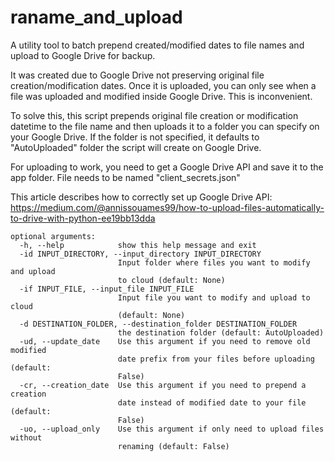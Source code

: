 # raname_and_upload

A utility tool to batch prepend created/modified dates to file names and upload to Google Drive for backup.

It was created due to Google Drive not preserving original file creation/modification dates. Once it is uploaded, you can only see when a file was uploaded and modified inside Google Drive. This is inconvenient. 

To solve this, this script prepends original file creation or modification datetime to the file name and then uploads it to a folder you can specify on your Google Drive. If the folder is not specified, it defaults to "AutoUploaded" folder the script will create on Google Drive. 

For uploading to work, you need to get a Google Drive API and save it to the app folder. File needs to be named "client_secrets.json"

This article describes how to correctly set up Google Drive API: 
https://medium.com/@annissouames99/how-to-upload-files-automatically-to-drive-with-python-ee19bb13dda

```
optional arguments:
  -h, --help            show this help message and exit
  -id INPUT_DIRECTORY, --input_directory INPUT_DIRECTORY
                        Input folder where files you want to modify and upload
                        to cloud (default: None)
  -if INPUT_FILE, --input_file INPUT_FILE
                        Input file you want to modify and upload to cloud
                        (default: None)
  -d DESTINATION_FOLDER, --destination_folder DESTINATION_FOLDER
                        the destination folder (default: AutoUploaded)
  -ud, --update_date    Use this argument if you need to remove old modified
                        date prefix from your files before uploading (default:
                        False)
  -cr, --creation_date  Use this argument if you need to prepend a creation
                        date instead of modified date to your file (default:
                        False)
  -uo, --upload_only    Use this argument if only need to upload files without
                        renaming (default: False)
```